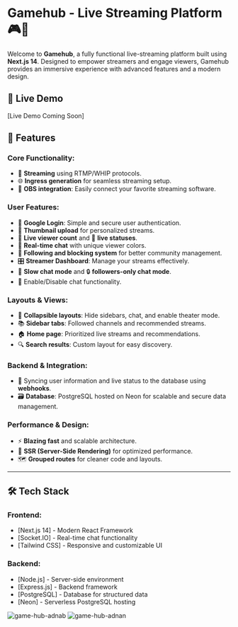 # Gamehub - Live Streaming Platform 🎮🚀
Welcome to **Gamehub**, a fully functional live-streaming platform built using **Next.js 14**. Designed to empower streamers and engage viewers, Gamehub provides an immersive experience with advanced features and a modern design.

## 🚀 Live Demo
[Live Demo Coming Soon]


## 📌 Features
### Core Functionality:
- 📡 **Streaming** using RTMP/WHIP protocols.
- 🌐 **Ingress generation** for seamless streaming setup.
- 🔗 **OBS integration**: Easily connect your favorite streaming software.

### User Features:
- 🔐 **Google Login**: Simple and secure user authentication.
- 📸 **Thumbnail upload** for personalized streams.
- 👀 **Live viewer count** and 🚦 **live statuses**.
- 💬 **Real-time chat** with unique viewer colors.
- 👥 **Following and blocking system** for better community management.
- 🎛️ **Streamer Dashboard**: Manage your streams effectively.
- 🐢 **Slow chat mode** and 🔒 **followers-only chat mode**.
- 📴 Enable/Disable chat functionality.

### Layouts & Views:
- 🔽 **Collapsible layouts**: Hide sidebars, chat, and enable theater mode.
- 📚 **Sidebar tabs**: Followed channels and recommended streams.
- 🏠 **Home page**: Prioritized live streams and recommendations.
- 🔍 **Search results**: Custom layout for easy discovery.

### Backend & Integration:
- 🔄 Syncing user information and live status to the database using **webhooks**.
- 🗃️ **Database**: PostgreSQL hosted on Neon for scalable and secure data management.

### Performance & Design:
- ⚡ **Blazing fast** and scalable architecture.
- 📄 **SSR (Server-Side Rendering)** for optimized performance.
- 🗺️ **Grouped routes** for cleaner code and layouts.

---

## 🛠️ Tech Stack
### Frontend:
- [Next.js 14] - Modern React Framework
- [Socket.IO] - Real-time chat functionality
- [Tailwind CSS] - Responsive and customizable UI

### Backend:
- [Node.js] - Server-side environment
- [Express.js] - Backend framework
- [PostgreSQL] - Database for structured data
- [Neon] - Serverless PostgreSQL hosting

![game-hub-adnab](https://github.com/user-attachments/assets/57fc8848-8408-4f39-afc2-2950dcd36ec3)
![game-hub-adnan](https://github.com/user-attachments/assets/704f0526-ae84-4612-8234-259f3928bfe3)
